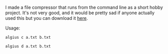 I made a file compressor that runs from the command line as a short hobby project. It's not very good, and it would be pretty sad if anyone actually used this but you can download it [here](https://github.com/jptr218/algius/raw/main/algius.exe).

Usage:

`algius c a.txt b.txt`

`algius d a.txt b.txt`
